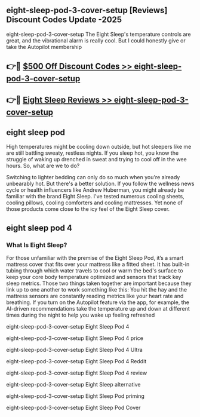 ## eight-sleep-pod-3-cover-setup [Reviews​] Discount Codes Update -2025

eight-sleep-pod-3-cover-setup The Eight Sleep's temperature controls are great, and the vibrational alarm is really cool. But I could honestly give or take the Autopilot membership

## 👉🔴 [$500 Off Discount Codes >> eight-sleep-pod-3-cover-setup](http://download.freeplayer.one?title=eight-sleep-pod-3-cover-setup&ref=18-ES)

## 👉🔴 [Eight Sleep Reviews >> eight-sleep-pod-3-cover-setup](http://download.freeplayer.one?title=eight-sleep-pod-3-cover-setup&ref=18-ES)

## eight sleep pod

High temperatures might be cooling down outside, but hot sleepers like me are still battling sweaty, restless nights. If you sleep hot, you know the struggle of waking up drenched in sweat and trying to cool off in the wee hours. So, what are we to do?

Switching to lighter bedding can only do so much when you're already unbearably hot. But there's a better solution. If you follow the wellness news cycle or health influencers like Andrew Huberman, you might already be familiar with the brand Eight Sleep. I've tested numerous cooling sheets, cooling pillows, cooling comforters and cooling mattresses. Yet none of those products come close to the icy feel of the Eight Sleep cover.

## eight sleep pod 4

### What Is Eight Sleep?

For those unfamiliar with the premise of the Eight Sleep Pod, it’s a smart mattress cover that fits over your mattress like a fitted sheet. It has built-in tubing through which water travels to cool or warm the bed's surface to keep your core body temperature optimized and sensors that track key sleep metrics. Those two things taken together are important because they link up to one another to work something like this: You hit the hay and the mattress sensors are constantly reading metrics like your heart rate and breathing. If you turn on the Autopilot feature via the app, for example, the AI-driven recommendations take the temperature up and down at different times during the night to help you wake up feeling refreshed

eight-sleep-pod-3-cover-setup Eight Sleep Pod 4

eight-sleep-pod-3-cover-setup Eight Sleep Pod 4 price

eight-sleep-pod-3-cover-setup Eight Sleep Pod 4 Ultra

eight-sleep-pod-3-cover-setup Eight Sleep Pod 4 Reddit

eight-sleep-pod-3-cover-setup Eight Sleep Pod 4 review

eight-sleep-pod-3-cover-setup Eight Sleep alternative

eight-sleep-pod-3-cover-setup Eight Sleep Pod priming

eight-sleep-pod-3-cover-setup Eight Sleep Pod Cover